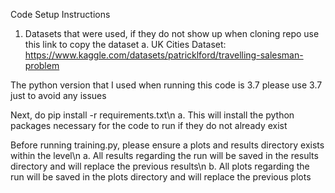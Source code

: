Code Setup Instructions

1. Datasets that were used, if they do not show up when cloning repo use this link to copy the dataset
  a. UK Cities Dataset: https://www.kaggle.com/datasets/patricklford/travelling-salesman-problem

The python version that I used when running this code is 3.7 please use 3.7 just to avoid any issues

Next, do pip install -r requirements.txt\n
  a. This will install the python packages necessary for the code to run if they do not already exist

Before running training.py, please ensure a plots and results directory exists within the level\n
  a. All results regarding the run will be saved in the results directory and will replace the previous results\n
  b. All plots regarding the run will be saved in the plots directory and will replace the previous plots
